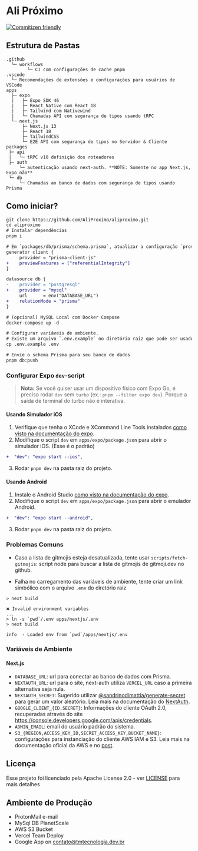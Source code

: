 # Ali Próximo

[![Commitizen friendly](https://img.shields.io/badge/commitizen-friendly-brightgreen.svg)](http://commitizen.github.io/cz-cli/)

## Estrutura de Pastas

```text
.github
  └─ workflows
        └─ CI com configurações de cache pnpm
.vscode
  └─ Recomendações de extensões e configurações para usuários de VSCode
apps
  ├─ expo
  |   ├─ Expo SDK 46
  |   ├─ React Native com React 18
  |   ├─ Tailwind com Nativewind
  |   └─ Chamadas API com segurança de tipos usando tRPC
  └─ next.js
      ├─ Next.js 13
      ├─ React 18
      ├─ TailwindCSS
      └─ E2E API com segurança de tipos no Servidor & Cliente
packages
 ├─ api
 |   └─ tRPC v10 definição dos roteadores
 ├─ auth
     └─ autenticação usando next-auth. **NOTE: Somente no app Next.js, Expo não**
 └─ db
     └─ Chamadas ao banco de dados com segurança de tipos usando Prisma
```

## Como iniciar?

```diff
git clone https://github.com/AliProximo/aliproximo.git
cd aliproximo
# Instalar dependências
pnpm i

# Em `packages/db/prisma/schema.prisma`, atualizar a configuração `provider` para `mysql` ou utilize seu próprio provedor de banco de dados
generator client {
     provider = "prisma-client-js"
+    previewFeatures = ["referentialIntegrity"]
}

datasource db {
-    provider = "postgresql"
+    provider = "mysql"
     url      = env("DATABASE_URL")
+    relationMode = "prisma"
}

# (opcional) MySQL Local com Docker Compose
docker-compose up -d

# Configurar variáveis de ambiente.
# Existe um arquivo `.env.example` no diretório raiz que pode ser usado como referências
cp .env.example .env

# Envie o schema Prisma para seu banco de dados
pnpm db:push
```

### Configurar Expo `dev`-script

> **Nota:** Se você quiser usar um dispositivo físico com Expo Go, é preciso rodar `dev` sem `turbo` (ex.: `pnpm --filter expo dev`). Porque a saída de terminal do turbo não é interativa.

#### Usando Simulador iOS

1. Verifique que tenha o XCode e XCommand Line Tools instalados [como visto na documentação do expo](https://docs.expo.dev/workflow/ios-simulator/).
2. Modifique o script `dev` em `apps/expo/package.json` para abrir o simulador iOS. (Esse é o padrão)

```diff
+  "dev": "expo start --ios",
```

3. Rodar `pnpm dev` na pasta raiz do projeto.

#### Usando Android

1. Instale o Android Studio [como visto na documentação do expo](https://docs.expo.dev/workflow/android-studio-emulator/).
2. Modifique o script `dev` em `apps/expo/package.json` para abrir o emulador Android.

```diff
+  "dev": "expo start --android",
```

3. Rodar `pnpm dev` na pasta raiz do projeto.

### Problemas Comuns

- Caso a lista de gitmojis esteja desatualizada, tente usar `scripts/fetch-gitmojis`: script node para buscar a lista de gitmojis de gitmoji.dev no github.

- Falha no carregamento das variáveis de ambiente, tente criar um link simbólico com o arquivo `.env` do diretório raiz

```shell
> next build

❌ Invalid environment variables
...
> ln -s `pwd`/.env apps/nextjs/.env
> next build

info  - Loaded env from `pwd`/apps/nextjs/.env
```

### Variáveis de Ambiente

#### Next.js

- `DATABASE_URL`: url para conectar ao banco de dados com Prisma.
- `NEXTAUTH_URL`: url para o site, next-auth utiliza `VERCEL_URL` caso a primeira alternativa seja nula.
- `NEXTAUTH_SECRET`: Sugerido utilizar [@sandrinodimattia/generate-secret](https://github.com/sandrinodimattia/generate-secret) para gerar um valor aleatório. Leia mais na documentação do [NextAuth](https://next-auth.js.org/configuration/options#secret).
- `GOOGLE_CLIENT_{ID,SECRET}`: Informações do cliente OAuth 2.0, recuperadas através do site <https://console.developers.google.com/apis/credentials>.
- `ADMIN_EMAIL`: email do usuário padrão do sistema.
- `S3_{REGION,ACCESS_KEY_ID,SECRET_ACCESS_KEY,BUCKET_NAME}`: configurações para instanciação do cliente AWS IAM e S3. Leia mais na documentação oficial da AWS e no [post](https://betterprogramming.pub/how-to-upload-files-to-amazon-s3-from-nextjs-app-b7ef1909976b).

## Licença

Esse projeto foi licenciado pela Apache License 2.0 - ver [LICENSE](LICENSE) para mais detalhes

## Ambiente de Produção

- ProtonMail e-mail
- MySql DB PlanetScale
- AWS S3 Bucket
- Vercel Team Deploy
- Google App on <contato@tmtecnologia.dev.br>
